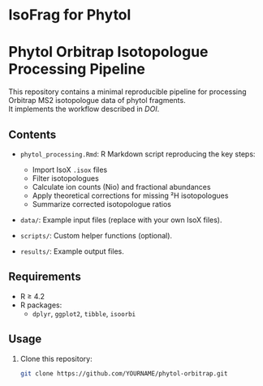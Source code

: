 # IsoFrag for Phytol
# Phytol Orbitrap Isotopologue Processing Pipeline

This repository contains a minimal reproducible pipeline for processing Orbitrap MS2 isotopologue data of phytol fragments.  
It implements the workflow described in *DOI*.

## Contents
- `phytol_processing.Rmd`: R Markdown script reproducing the key steps:
  - Import IsoX `.isox` files
  - Filter isotopologues
  - Calculate ion counts (Nio) and fractional abundances
  - Apply theoretical corrections for missing ²H isotopologues
  - Summarize corrected isotopologue ratios

- `data/`: Example input files (replace with your own IsoX files).
- `scripts/`: Custom helper functions (optional).
- `results/`: Example output files.

## Requirements
- R ≥ 4.2
- R packages:
  - `dplyr`, `ggplot2`, `tibble`, `isoorbi`

## Usage
1. Clone this repository:
   ```bash
   git clone https://github.com/YOURNAME/phytol-orbitrap.git
